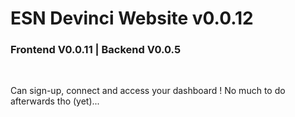 # ESN Devinci Website v0.0.12

### Frontend V0.0.11 | Backend V0.0.5

<br>

Can sign-up, connect and access your dashboard ! No much to do afterwards tho (yet)...
